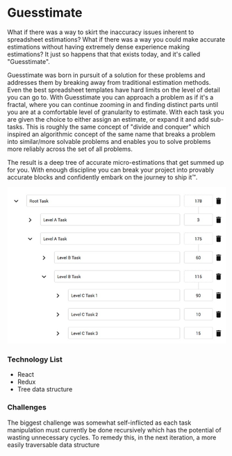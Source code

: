 # Guesstimate

What if there was a way to skirt the inaccuracy issues inherent to spreadsheet estimations? What if there was a way you could make accurate estimations without having extremely dense experience making estimations? It just so happens that that exists today, and it's called "Guesstimate".

Guesstimate was born in pursuit of a solution for these problems and addresses them by breaking away from traditional estimation methods. Even the best spreadsheet templates have hard limits on the level of detail you can go to. With Guesstimate you can approach a problem as if it's a fractal, where you can continue zooming in and finding distinct parts until you are at a comfortable level of granularity to estimate. With each task you are given the choice to either assign an estimate, or expand it and add sub-tasks. This is roughly the same concept of "divide and conquer" which inspired an algorithmic concept of the same name that breaks a problem into similar/more solvable problems and enables you to solve problems more reliably across the set of all problems.

The result is a deep tree of accurate micro-estimations that get summed up for you. With enough discipline you can break your project into provably accurate blocks and confidently embark on the journey to ship it™.

![A tree structure of tasks](/web/public/images/estimate-ui.jpg)

### Technology List

-   React
-   Redux
-   Tree data structure

### Challenges

The biggest challenge was somewhat self-inflicted as each task manipulation must currently be done recursively which has the potential of wasting unnecessary cycles. To remedy this, in the next iteration, a more easily traversable data structure

